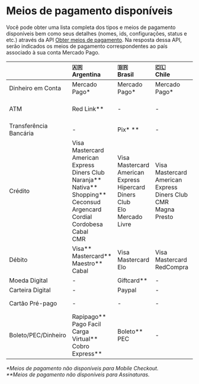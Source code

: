 # Meios de pagamento disponíveis

Você pode obter uma lista completa dos tipos e meios de pagamento disponíveis bem como seus detalhes (nomes, ids, configurações, status e etc.) através da API [Obter meios de pagamento](/developers/pt/reference/payment_methods/_payment_methods/get). Na resposta dessa API, serão indicados os meios de pagamento correspondentes ao país associado à sua conta Mercado Pago. 

|   | 🇦🇷 <br> Argentina | 🇧🇷 <br> Brasil | 🇨🇱 <br> Chile | 🇨🇴 <br> Colômbia | 🇲🇽 <br> México | 🇵🇪 <br> Peru | 🇺🇾 <br> Uruguai |
| :--- | :--- | :--- | :--- | :--- | :--- | :--- | :--- |
| Dinheiro em Conta | Mercado Pago* | Mercado Pago* | Mercado Pago* | Mercado Pago* | Mercado Pago* | Mercado Pago* | - |
| ATM | Red Link** | - | - | - | Bancomer** <br> Banamex** <br> Serfin** | BCP <br> Continental <br> Outros| - |
| Transferência Bancária | - | Pix* ** | - | PSE* | - | - | - |
| Crédito | Visa <br> Mastercard <br> American Express <br> Diners Club <br> Naranja** <br> Nativa** <br> Shopping** <br> Ceconsud <br> Argencard <br> Cordial <br> Cordobesa <br> Cabal <br> CMR | Visa <br> Mastercard <br> American Express <br> Hipercard <br> Diners Club <br> Elo <br> Mercado Livre | Visa <br> Mastercard <br> American Express <br> Diners Club <br> CMR <br> Magna <br> Presto | Visa <br> Mastercard <br> American Express <br> Diners Club <br> Codensa | Visa <br> Mastercard <br> American Express** | Visa <br> Diners Club | Visa <br> Mastercard <br> Diners Club <br> Oca <br> Lider |
| Débito | Visa** <br> Mastercard** <br> Maestro** <br> Cabal | Visa <br> Mastercard <br> Elo | Visa <br> Mastercard <br> RedCompra | Visa <br> Mastercard | Visa <br> Mastercard | Visa <br> Mastercard | - |
| Moeda Digital | - | Giftcard** | - | - | Bitcoin** | - | - |
| Carteira Digital | - | Paypal | - | Paypal | - | - | - |
| Cartão Pré-pago | - | - | - | - | Mercado Pago** | - | - |
| Boleto/PEC/Dinheiro | Rapipago** <br> Pago Facil <br> Carga Virtual** <br> Cobro Express** | Boleto** <br> PEC | - | Efecty* | Oxxo** <br> PayCash | - | Abitab <br> Red Pagos |

_*Meios de pagamento não disponíveis para Mobile Checkout._ <br>
_**Meios de pagamento não disponíveis para Assinaturas._